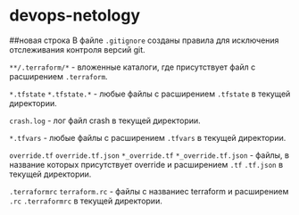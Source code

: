 # devops-netology
##новая строка
В файле `.gitignore` созданы правила для исключения отслеживания контроля версий git.

`**/.terraform/*` - вложенные каталоги, где присутствует файл с расширением `.terraform`.

`*.tfstate` `*.tfstate.*` - любые файлы с расширением `.tfstate` в текущей директории.

`crash.log` - лог файл crash в текущей директории.

`*.tfvars` - любые файлы с расширением `.tfvars` в текущей директории.

`override.tf` `override.tf.json` `*_override.tf` `*_override.tf.json` - файлы, в название которых присутствует override и расширением `.tf` `.tf.json` в текущей директории.

`.terraformrc` `terraform.rc` - файлы с названиес terraform и расширением `.rc` `.terraformrc` в текущей директории.

